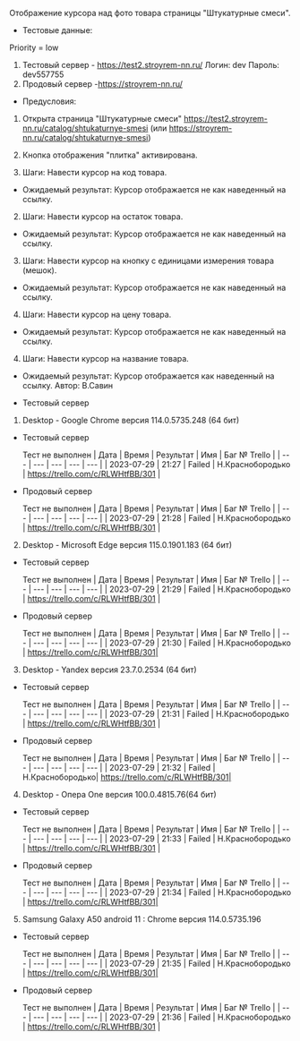 Отображение курсора над фото товара страницы "Штукатурные смеси".

* Тестовые данные: 

Priority = low

1. Тестовый сервер - https://test2.stroyrem-nn.ru/
Логин: dev
Пароль: dev557755
2. Продовый сервер -https://stroyrem-nn.ru/

* Предусловия:
1. Открыта страница "Штукатурные смеси" https://test2.stroyrem-nn.ru/catalog/shtukaturnye-smesi (или https://stroyrem-nn.ru/catalog/shtukaturnye-smesi)
2. Кнопка отображения "плитка" активирована.

1. Шаги:
Навести курсор на код товара.

* Ожидаемый результат:
Курсор отображается не как наведенный на ссылку.

2. Шаги:
Навести курсор на остаток товара.

* Ожидаемый результат:
Курсор отображается не как наведенный на ссылку.

3. Шаги:
Навести курсор на кнопку с единицами измерения товара (мешок).

* Ожидаемый результат:
Курсор отображается не как наведенный на ссылку.

4. Шаги:
Навести курсор на цену товара.

* Ожидаемый результат:
Курсор отображается не как наведенный на ссылку.

4. Шаги:
Навести курсор на название товара.

* Ожидаемый результат:
Курсор отображается как наведенный на ссылку.
Автор: В.Савин

* Тестовый сервер 

1. Desktop - Google Chrome версия 114.0.5735.248 (64 бит)

* Тестовый сервер 

  Тест не выполнен
| Дата | Время | Результат | Имя | Баг № Trello |
| --- | --- | --- | --- | --- |
| 2023-07-29 | 21:27 | Failed | Н.Краснобородько | https://trello.com/c/RLWHtfBB/301 | 

* Продовый сервер

  Тест не выполнен
| Дата | Время | Результат | Имя | Баг № Trello |
| --- | --- | --- | --- | --- |
| 2023-07-29 | 21:28 | Failed | Н.Краснобородько | https://trello.com/c/RLWHtfBB/301 | 


2. Desktop - Microsoft Edge версия 115.0.1901.183 (64 бит)

* Тестовый сервер

  Тест не выполнен
| Дата | Время | Результат | Имя | Баг № Trello |
| --- | --- | --- | --- | --- |
| 2023-07-29 | 21:29 | Failed | Н.Краснобородько | https://trello.com/c/RLWHtfBB/301 | 

* Продовый сервер

  Тест не выполнен
| Дата | Время | Результат | Имя | Баг № Trello |
| --- | --- | --- | --- | --- |
| 2023-07-29 | 21:30 | Failed | Н.Краснобородько | https://trello.com/c/RLWHtfBB/301| 


3. Desktop - Yandex версия 23.7.0.2534 (64 бит)

* Тестовый сервер 

  Тест не выполнен
| Дата | Время | Результат | Имя | Баг № Trello |
| --- | --- | --- | --- | --- |
| 2023-07-29 | 21:31 | Failed | Н.Краснобородько | https://trello.com/c/RLWHtfBB/301 | 

* Продовый сервер

  Тест не выполнен
| Дата | Время | Результат | Имя | Баг № Trello |
| --- | --- | --- | --- | --- |
| 2023-07-29 | 21:32 | Failed | Н.Краснобородько| https://trello.com/c/RLWHtfBB/301| 


4. Desktop - Опера One версия 100.0.4815.76(64 бит)

* Тестовый сервер  

  Тест не выполнен
| Дата | Время | Результат | Имя | Баг № Trello |
| --- | --- | --- | --- | --- |
| 2023-07-29 | 21:33 | Failed | Н.Краснобородько | https://trello.com/c/RLWHtfBB/301 | 

* Продовый сервер

  Тест не выполнен
| Дата | Время | Результат | Имя | Баг № Trello |
| --- | --- | --- | --- | --- |
| 2023-07-29 | 21:34 | Failed | Н.Краснобородько | https://trello.com/c/RLWHtfBB/301|


5. Samsung Galaxy A50 аndroid 11 : Chrome версия 114.0.5735.196

* Тестовый сервер
  
  Тест не выполнен
| Дата | Время | Результат | Имя | Баг № Trello |
| --- | --- | --- | --- | --- |
| 2023-07-29 | 21:35 | Failed | Н.Краснобородько | https://trello.com/c/RLWHtfBB/301| 

* Продовый сервер

  Тест не выполнен
| Дата | Время | Результат | Имя | Баг № Trello |
| --- | --- | --- | --- | --- |
| 2023-07-29 | 21:36 | Failed | Н.Краснобородько | https://trello.com/c/RLWHtfBB/301 |